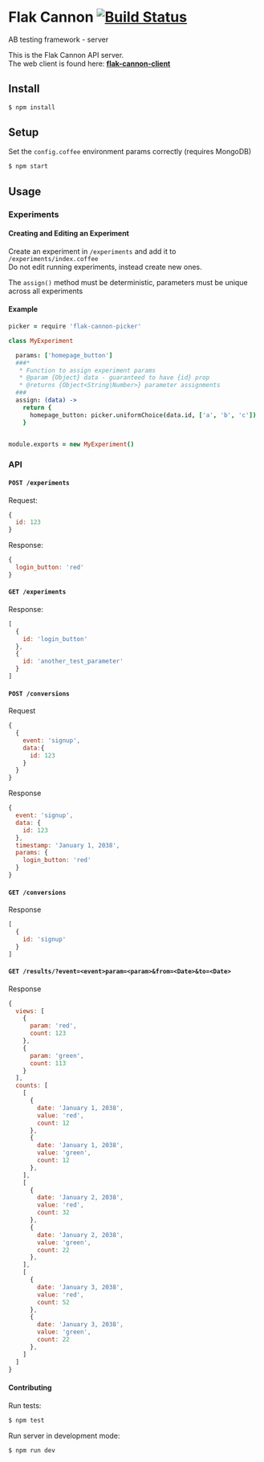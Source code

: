 # Flak Cannon [![Build Status](https://drone.io/github.com/Zolmeister/flak-cannon/status.png)](https://drone.io/github.com/Zolmeister/flak-cannon/latest)

AB testing framework - server

This is the Flak Cannon API server.  
The web client is found here:  **[flak-cannon-client](https://github.com/claydotio/flak-cannon-client)**

## Install

```sh
$ npm install
```

## Setup

Set the `config.coffee` environment params correctly (requires MongoDB)

```sh
$ npm start
```


## Usage

### Experiments

#### Creating and Editing an Experiment

Create an experiment in `/experiments` and add it to `/experiments/index.coffee`  
Do not edit running experiments, instead create new ones.

The `assign()` method must be deterministic, parameters must be unique across all experiments

#### Example

```coffee
picker = require 'flak-cannon-picker'

class MyExperiment

  params: ['homepage_button']
  ###*
   * Function to assign experiment params
   * @param {Object} data - guaranteed to have {id} prop
   * @returns {Object<String|Number>} parameter assignments
  ###
  assign: (data) ->
    return {
      homepage_button: picker.uniformChoice(data.id, ['a', 'b', 'c'])
    }


module.exports = new MyExperiment()
```

### API

#### `POST /experiments`

Request:

```js
{
  id: 123
}
```

Response:

```js
{
  login_button: 'red'
}
```

#### `GET /experiments`

Response:

```js
[
  {
    id: 'login_button'
  },
  {
    id: 'another_test_parameter'
  }
]
```

#### `POST /conversions`

Request

```js
{
  {
    event: 'signup',
    data:{
      id: 123
    }
  }
}
```

Response

```js
{
  event: 'signup',
  data: {
    id: 123
  },
  timestamp: 'January 1, 2038',
  params: {
    login_button: 'red'
  }
}
```

#### `GET /conversions`

Response

```js
[
  {
    id: 'signup'
  }
]
```

#### `GET /results/?event=<event>param=<param>&from=<Date>&to=<Date>`

Response

```js
{
  views: [
    {
      param: 'red',
      count: 123
    },
    {
      param: 'green',
      count: 113
    }
  ],
  counts: [
    [
      {
        date: 'January 1, 2038',
        value: 'red',
        count: 12
      },
      {
        date: 'January 1, 2038',
        value: 'green',
        count: 12
      },
    ],
    [
      {
        date: 'January 2, 2038',
        value: 'red',
        count: 32
      },
      {
        date: 'January 2, 2038',
        value: 'green',
        count: 22
      },
    ],
    [
      {
        date: 'January 3, 2038',
        value: 'red',
        count: 52
      },
      {
        date: 'January 3, 2038',
        value: 'green',
        count: 22
      },
    ]
  ]
}
```

#### Contributing

Run tests:

```sh
$ npm test
```

Run server in development mode:

```sh
$ npm run dev
```
